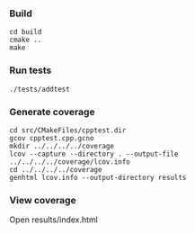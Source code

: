 ### Build
```
cd build
cmake ..
make
```

### Run tests
```
./tests/addtest
```

### Generate coverage
```
cd src/CMakeFiles/cpptest.dir
gcov cpptest.cpp.gcno
mkdir ../../../../coverage
lcov --capture --directory . --output-file ../../../../coverage/lcov.info
cd ../../../../coverage
genhtml lcov.info --output-directory results
```

### View coverage
Open results/index.html
